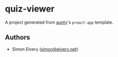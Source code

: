 # quiz-viewer

A project generated from [aunty](https://github.com/abcnews/aunty)'s `preact-app` template.

## Authors

- Simon Elvery ([simon@elvery.net](mailto:simon@elvery.net))
